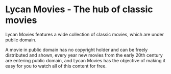 # Lycan Movies - The hub of classic movies
Lycan Movies features a wide collection of classic movies, which are under public domain.

A movie in public domain has no copyright holder and can be freely distributed and shown, every year new movies from the early 20th century are entering public domain, and Lycan Movies has the objective of making it easy for you to watch all of this content for free.
